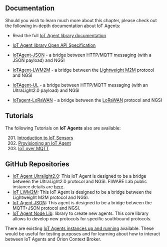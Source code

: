## Documentation

Should you wish to learn much more about this chapter, please check out the following in-depth documentation about IoT Agents:

* Read the full [IoT Agent library documentation](https://iotagent-node-lib.readthedocs.io/en/latest)
* [IoT Agent library Open API Specification](
https://swagger.lab.fiware.org/?url=https://raw.githubusercontent.com/Fiware/specifications/master/OpenAPI/iot.IoTagent-node-lib/IoTagent-node-lib-openapi.json)

* [IoTAgent-JSON](http://fiware-iotagent-json.readthedocs.io/en/latest/) - a bridge between HTTP/MQTT messaging (with a JSON payload) and NGSI
* [IoTAgent-LWM2M](http://fiware-iotagent-lwm2m.readthedocs.io/en/latest)  - a bridge between the [Lightweight M2M](https://www.omaspecworks.org/what-is-oma-specworks/iot/lightweight-m2m-lwm2m/) protocol and NGSI
* [IoTAgent-UL](http://fiware-iotagent-ul.readthedocs.io/en/latest) -  a bridge between HTTP/MQTT messaging (with an UltraLight2.0 payload) and NGSI
* [IoTagent-LoRaWAN](http://fiware-lorawan.readthedocs.io/en/latest) -  a bridge between the [LoRaWAN](https://www.thethingsnetwork.org/docs/lorawan/) protocol and NGSI

## Tutorials

The following Tutorials on **IoT Agents** also are available:

&nbsp; 201. [Introduction to IoT Sensors](https://fiware-tutorials.readthedocs.io/en/latest/iot-sensors)<br/>
&nbsp; 202. [Provisioning an IoT Agent](https://fiware-tutorials.readthedocs.io/en/latest/iot-agent)<br/>
&nbsp; 203. [IoT over MQTT](https://fiware-tutorials.readthedocs.io/en/latest/iot-over-mqtt)<br/>


## GitHub Repositories

- [IoT Agent Ultralight2.0](https://github.com/Fiware/iot.IoTagent-UL): This IoT Agent is designed to be a bridge between the UltraLight2.0 protocol and NGSI. FIWARE Lab public instance details are [here](https://catalogue.fiware.org/enablers/backend-device-management-idas/instances).
- [IoT LWM2M](https://github.com/Fiware/iot.IoTagent-LWM2M): This IoT Agent is designed to be a bridge between the Lightweight M2M protocol and NGSI.
- [IoT Agent JSON](https://github.com/Fiware/iot.IoTagent-JSON): This agent is designed to be a bridge between the MQTT+JSON protocol and NGSI.
- [IoT Agent Node Lib](https://github.com/Fiware/iot.IoTagent-node-lib): library to create new agents. This core library allows to develop new protocols for specific southbound protocols.

There are existing [IoT Agents instances up and running](https://catalogue.fiware.org/enablers/backend-device-management-idas/instances) available. These would be useful for testing purposes and for learning about how to interact between IoT Agents and Orion Context Broker.


